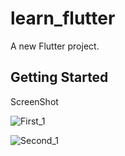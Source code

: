 # learn_flutter

A new Flutter project.

## Getting Started

ScreenShot

![First_1](https://res.cloudinary.com/dftjtnazj/image/upload/v1686304192/pcwo0y9ol3cjqdsjivgb.png)

![Second_1](https://res.cloudinary.com/dftjtnazj/image/upload/v1686304187/okiva2yctvzpwblxa9vq.png)
